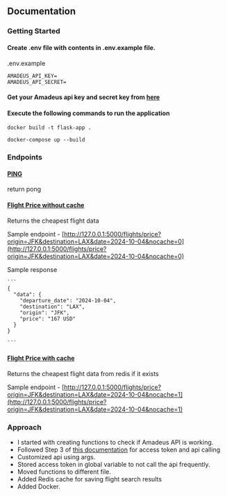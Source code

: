 ## Documentation

### Getting Started

#### Create .env file with contents in .env.example file.
 
  .env.example

  ```
  AMADEUS_API_KEY=
  AMADEUS_API_SECRET=
  ```
  
#### Get your Amadeus api key and secret key from [here](https://developers.amadeus.com/)
  
#### Execute the following commands to run the application
  ```
  docker build -t flask-app .
  ```
  ```
  docker-compose up --build
  ```

### Endpoints

#### [PING ](http://127.0.0.1:5000/flights/ping)

return pong
  
####  [Flight Price without cache](http://127.0.0.1:5000/flights/price?origin=ORIGIN_CODE&destination=DESTINATION_CODE&date=DATE&nocache=0)
Returns the cheapest flight data

Sample endpoint - [http://127.0.0.1:5000/flights/price?origin=JFK&destination=LAX&date=2024-10-04&nocache=0](http://127.0.0.1:5000/flights/price?origin=JFK&destination=LAX&date=2024-10-04&nocache=0)

Sample response 
    
    ```
    {
      "data": {
        "departure_date": "2024-10-04", 
        "destination": "LAX", 
        "origin": "JFK", 
        "price": "167 USD"
      }
    }

    ```
    
  #### [Flight Price with cache](http://127.0.0.1:5000/flights/price?origin=ORIGIN_CODE&destination=DESTINATION_CODE&date=DATE&nocache=1)
  
  Returns the cheapest flight data from redis if it exists
  
  Sample endpoint - [http://127.0.0.1:5000/flights/price?origin=JFK&destination=LAX&date=2024-10-04&nocache=1](http://127.0.0.1:5000/flights/price?origin=JFK&destination=LAX&date=2024-10-04&nocache=1)


### Approach

  - I started with creating functions to check if Amadeus API is working.
  - Followed Step 3 of [this documentation](https://developers.amadeus.com/get-started/get-started-with-self-service-apis-335) for access token and api calling
  - Customized api using args.
  - Stored access token in global variable to not call the api frequently.
  - Moved functions to different file.
  - Added Redis cache for saving flight search results
  - Added Docker.
  

